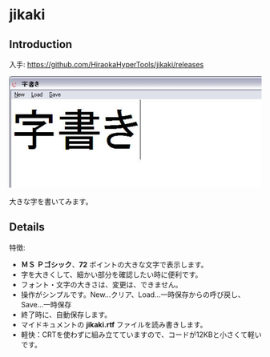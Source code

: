 # jikaki
## Introduction

入手: https://github.com/HiraokaHyperTools/jikaki/releases

![Screen shot](https://raw.githubusercontent.com/HiraokaHyperTools/jikaki/1.2.0.0/ss.jpg)

大きな字を書いてみます。

## Details
特徴:

- **ＭＳ Ｐゴシック**、**72** ポイントの大きな文字で表示します。
- 字を大きくして、細かい部分を確認したい時に便利です。
- フォント・文字の大きさは、変更は、できません。
- 操作がシンプルです。New…クリア、Load…一時保存からの呼び戻し、Save…一時保存
- 終了時に、自動保存します。
- マイドキュメントの **jikaki.rtf** ファイルを読み書きします。
- 軽快：CRTを使わずに組み立てていますので、コードが12KBと小さくて軽いです。
